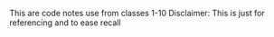 This are code notes use from classes 1-10
Disclaimer:
This is just for referencing and to ease recall
